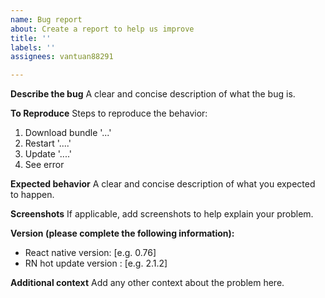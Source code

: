 ```yaml
---
name: Bug report
about: Create a report to help us improve
title: ''
labels: ''
assignees: vantuan88291

---
```


**Describe the bug**
A clear and concise description of what the bug is.

**To Reproduce**
Steps to reproduce the behavior:
1. Download bundle '...'
2. Restart '....'
3. Update '....'
4. See error

**Expected behavior**
A clear and concise description of what you expected to happen.

**Screenshots**
If applicable, add screenshots to help explain your problem.


**Version (please complete the following information):**
 - React native version: [e.g. 0.76]
 - RN hot update version : [e.g. 2.1.2]

**Additional context**
Add any other context about the problem here.
